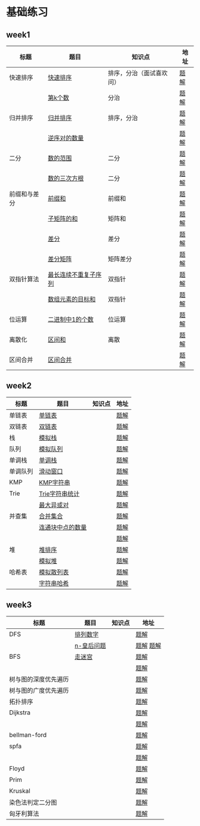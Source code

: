 # 基础练习

## week1

| 标题         | 题目                                                         | 知识点                   | 地址                                    |
| ------------ | ------------------------------------------------------------ | ------------------------ | --------------------------------------- |
| 快速排序     | [快速排序](https://www.acwing.com/problem/content/787/)      | 排序，分治（面试喜欢问） | [题解](/week1/QuickSort.java)           |
|              | [第k个数](https://www.acwing.com/problem/content/788/)       | 分治                     | [题解](/week1/KNumber.java)             |
| 归并排序     | [归并排序](https://www.acwing.com/problem/content/789/)      | 排序，分治               | [题解](/week1/MergeSort.java)           |
|              | [逆序对的数量](https://www.acwing.com/problem/content/790/)  |                          | [题解](/week1/NumberReversePairs.java)  |
| 二分         | [数的范围](https://www.acwing.com/problem/content/791/)      | 二分                     | [题解](/week1/NumberRange.java)         |
|              | [数的三次方根](https://www.acwing.com/problem/content/792/)  | 二分                     | [题解](/week1/NumCube.java)             |
| 前缀和与差分 | [前缀和](https://www.acwing.com/problem/content/description/797/) | 前缀和                   | [题解](/week1/PrefixSum.java)           |
|              | [子矩阵的和](https://www.acwing.com/problem/content/798/)    | 矩阵和                   | [题解](/week1/MatrixSum.java)           |
|              | [差分](https://www.acwing.com/problem/content/799/)          | 差分                     | [题解](/week1/Difference.java)          |
|              | [差分矩阵](https://www.acwing.com/problem/content/800/)      | 矩阵差分                 | [题解](/week1/MatrixDifferent.java)     |
| 双指针算法   | [最长连续不重复子序列](https://www.acwing.com/problem/content/801/) | 双指针                   | [题解](/week1/LongestNotRepeatStr.java) |
|              | [数组元素的目标和](https://www.acwing.com/problem/content/802/) | 双指针                   | [题解](/week1/ArrayTargetSum.java)      |
| 位运算       | [二进制中1的个数](https://www.acwing.com/problem/content/803/) | 位运算                   | [题解](/week1/NumberOneCount.java)      |
| 离散化       | [区间和](https://www.acwing.com/problem/content/804/)        | 离散                     | [题解](/week1/RangeSum.java)            |
| 区间合并     | [区间合并](https://www.acwing.com/problem/content/805/)      |                          | [题解](/week1/RangeMerge.java)          |



## week2

| 标题     | 题目                                                         | 知识点 | 地址                                 |
| -------- | ------------------------------------------------------------ | ------ | ------------------------------------ |
| 单链表   | [单链表](https://www.acwing.com/problem/content/828/)        |        | [题解](/week2/SigleList.java)        |
| 双链表   | [双链表](https://www.acwing.com/problem/content/829/)        |        | [题解](/week2/.java)                 |
| 栈       | [模拟栈](https://www.acwing.com/problem/content/830/)        |        | [题解](/week2/AcStack.java)          |
| 队列     | [模拟队列](https://www.acwing.com/problem/content/831/)      |        | [题解](/week2/SimulationQueue.java)  |
| 单调栈   | [单调栈](https://www.acwing.com/problem/content/832/)        |        | [题解](/week2/MonotonicStack.java)   |
| 单调队列 | [滑动窗口](https://www.acwing.com/problem/content/156/)      |        | [题解](/week2/SlidingWindow.java)    |
| KMP      | [KMP字符串](https://www.acwing.com/problem/content/833/)     |        | [题解](/week2/KMP.java)              |
| Trie     | [Trie字符串统计](https://www.acwing.com/problem/content/837/) |        | [题解](/week2/Trie.java)             |
|          | [最大异或对](https://www.acwing.com/problem/content/145/)    |        | [题解](/week2/MaxAndOr.java)         |
| 并查集   | [合并集合](https://www.acwing.com/problem/content/838/)      |        | [题解](/week2/MergeConllection.java) |
|          | [连通块中点的数量](https://www.acwing.com/problem/content/839/) |        | [题解](/week2/PointInBlock.java)     |
|          |                                                              |        | [题解](/week2/.java)                 |
| 堆       | [堆排序](https://www.acwing.com/problem/content/840/)        |        | [题解](/week2/HeapSort.java)         |
|          | [模拟堆](https://www.acwing.com/problem/content/841/)        |        | [题解](/week2/SimulationHeap.java)   |
| 哈希表   | [模拟散列表](https://www.acwing.com/problem/content/842/)    |        | [题解](/week2/MockHashTable.java)    |
|          | [字符串哈希](https://www.acwing.com/problem/content/843/)    |        | [题解](/week2/StrHash.java)          |



## week3

| 标题                 | 题目                                                      | 知识点 | 地址                                                         |
| -------------------- | --------------------------------------------------------- | ------ | ------------------------------------------------------------ |
| DFS                  | [排列数字](https://www.acwing.com/problem/content/844/)   |        | [题解](/week3/StrHash.java)                                  |
|                      | [n-皇后问题](https://www.acwing.com/problem/content/845/) |        | [题解](/week3/EightQueens.java)  [题解](/week3/EightQueens2.java) |
| BFS                  | [走迷宫](https://www.acwing.com/problem/content/846/)     |        | [题解](/week3/)                                              |
|                      |                                                           |        | [题解](/week3/.java)                                         |
| 树与图的深度优先遍历 |                                                           |        | [题解](/week3/.java)                                         |
| 树与图的广度优先遍历 |                                                           |        | [题解](/week3/.java)                                         |
| 拓扑排序             |                                                           |        | [题解](/week3/.java)                                         |
| Dijkstra             |                                                           |        | [题解](/week3/.java)                                         |
|                      |                                                           |        | [题解](/week3/.java)                                         |
| bellman-ford         |                                                           |        | [题解](/week3/.java)                                         |
| spfa                 |                                                           |        | [题解](/week3/.java)                                         |
|                      |                                                           |        | [题解](/week3/.java)                                         |
| Floyd                |                                                           |        | [题解](/week3/.java)                                         |
| Prim                 |                                                           |        | [题解](/week3/.java)                                         |
| Kruskal              |                                                           |        | [题解](/week3/.java)                                         |
| 染色法判定二分图     |                                                           |        | [题解](/week3/.java)                                         |
| 匈牙利算法           |                                                           |        | [题解](/week3/.java)                                         |

